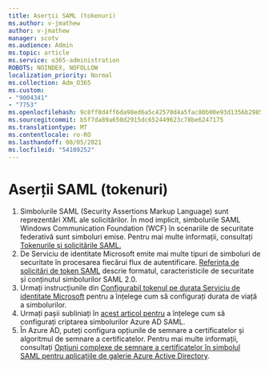 ```yaml
---
title: Aserții SAML (tokenuri)
ms.author: v-jmathew
author: v-jmathew
manager: scotv
ms.audience: Admin
ms.topic: article
ms.service: o365-administration
ROBOTS: NOINDEX, NOFOLLOW
localization_priority: Normal
ms.collection: Adm_O365
ms.custom:
- "9004341"
- "7753"
ms.openlocfilehash: 9c8ff0d4ff6da98ed6a5c42570d4a5fac80b00e93d1356b298528bd8d2c51a5f
ms.sourcegitcommit: b5f7da89a650d2915dc652449623c78be6247175
ms.translationtype: MT
ms.contentlocale: ro-RO
ms.lasthandoff: 08/05/2021
ms.locfileid: "54109252"
---
```

# <a name="saml-assertions-tokens"></a>Aserții SAML (tokenuri)

1. Simbolurile SAML (Security Assertions Markup Language) sunt reprezentări XML ale solicitărilor. În mod implicit, simbolurile SAML Windows Communication Foundation (WCF) în scenariile de securitate federativă sunt simboluri emise. Pentru mai multe informații, consultați [Tokenurile și solicitările SAML.](https://docs.microsoft.com/dotnet/framework/wcf/feature-details/saml-tokens-and-claims)
2. De Serviciu de identitate Microsoft emite mai multe tipuri de simboluri de securitate în procesarea fiecărui flux de autentificare. [Referința de solicitări de token SAML](https://docs.microsoft.com/azure/active-directory/develop/reference-saml-tokens) descrie formatul, caracteristicile de securitate și conținutul simbolurilor SAML 2.0.
3. Urmați instrucțiunile din [Configurabil tokenul pe durata Serviciu de identitate Microsoft](https://docs.microsoft.com/azure/active-directory/develop/active-directory-configurable-token-lifetimes) pentru a înțelege cum să configurați durata de viață a simbolurilor.
4. Urmați pașii subliniați în [acest articol pentru](https://docs.microsoft.com/azure/active-directory/manage-apps/howto-saml-token-encryption) a înțelege cum să configurați criptarea simbolurilor Azure AD SAML.
5. În Azure AD, puteți configura opțiunile de semnare a certificatelor și algoritmul de semnare a certificatelor. Pentru mai multe informații, consultați [Opțiuni complexe de semnare a certificatelor în simbolul SAML pentru aplicațiile de galerie Azure Active Directory](https://docs.microsoft.com/azure/active-directory/manage-apps/certificate-signing-options).
